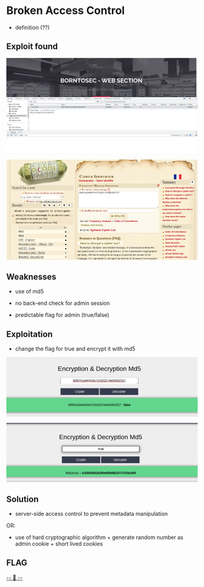 # Broken Access Control

* definition (??)

## Exploit found

![?????](./Resource/1-cookies.png)

![?????](./Resource/2-cipher_identifier.png)

## Weaknesses

* use of md5

* no back-end check for admin session

* predictable flag for admin (true/false)

## Exploitation

* change the flag for true and encrypt it with md5

![?????](./Resource/3-Decrypter-false.png)

![?????](./Resource/4-Crypter-true.png)

## Solution

* server-side access control to prevent metadata manipulation

OR:

* use of hard cryptographic algorithm + generate random number as admin cookie + short lived cookies

## FLAG
[-- 🌱 --][2]

[2]: ./flag.txt